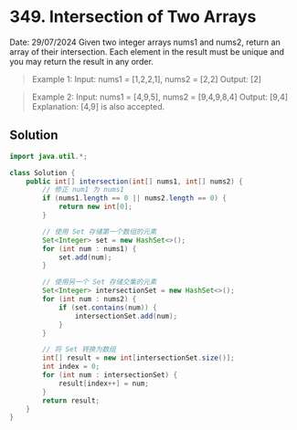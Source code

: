 # 349. Intersection of Two Arrays

Date: 29/07/2024
Given two integer arrays nums1 and nums2, return an array of their intersection. Each element in the result must be unique and you may return the result in any order.

> Example 1:
> Input: nums1 = [1,2,2,1], nums2 = [2,2]
> Output: [2]

> Example 2:
> Input: nums1 = [4,9,5], nums2 = [9,4,9,8,4]
> Output: [9,4]
> Explanation: [4,9] is also accepted.

## Solution

```java
import java.util.*;

class Solution {
    public int[] intersection(int[] nums1, int[] nums2) {
        // 修正 num1 为 nums1
        if (nums1.length == 0 || nums2.length == 0) {
            return new int[0];
        }

        // 使用 Set 存储第一个数组的元素
        Set<Integer> set = new HashSet<>();
        for (int num : nums1) {
            set.add(num);
        }

        // 使用另一个 Set 存储交集的元素
        Set<Integer> intersectionSet = new HashSet<>();
        for (int num : nums2) {
            if (set.contains(num)) {
                intersectionSet.add(num);
            }
        }

        // 将 Set 转换为数组
        int[] result = new int[intersectionSet.size()];
        int index = 0;
        for (int num : intersectionSet) {
            result[index++] = num;
        }
        return result;
    }
}

```

